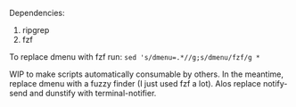 Dependencies:
1. ripgrep
2. fzf

To replace dmenu with fzf run:
`sed 's/dmenu=.*//g;s/dmenu/fzf/g *`

WIP to make scripts automatically consumable by others. In the meantime, replace dmenu with a fuzzy finder (I just used fzf a lot). Alos replace notify-send and dunstify with terminal-notifier. 
